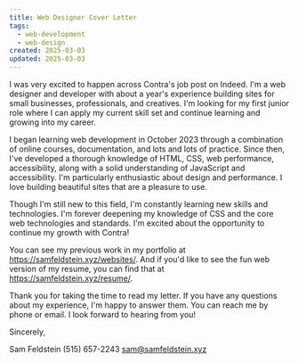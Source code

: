 ```yaml
---
title: Web Designer Cover Letter
tags: 
  - web-development
  - web-design
created: 2025-03-03
updated: 2025-03-03
---
```


I was very excited to happen across Contra's job post on Indeed. I'm a web designer and developer with about a year's experience building sites for small businesses, professionals, and creatives. I'm looking for my first junior role where I can apply my current skill set and continue learning and growing into my career.

I began learning web development in October 2023 through a combination of online courses, documentation, and lots and lots of practice. Since then, I've developed a thorough knowledge of HTML, CSS, web performance, accessibility, along with a solid understanding of JavaScript and accessibility. I'm particularly enthusiastic about design and performance. I love building beautiful sites that are a pleasure to use.

Though I'm still new to this field, I'm constantly learning new skills and technologies. I'm forever deepening my knowledge of CSS and the core web technologies and standards. I'm excited about the opportunity to continue my growth with Contra!

You can see my previous work in my portfolio at https://samfeldstein.xyz/websites/. And if you'd like to see the fun web version of my resume, you can find that at https://samfeldstein.xyz/resume/.

Thank you for taking the time to read my letter. If you have any questions about my experience, I'm happy to answer them. You can reach me by phone or email. I look forward to hearing from you!

Sincerely,

Sam Feldstein
(515) 657-2243
sam@samfeldstein.xyz